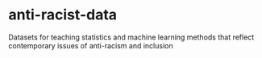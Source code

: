 # anti-racist-data
Datasets for teaching statistics and machine learning methods that reflect contemporary issues of anti-racism and inclusion
